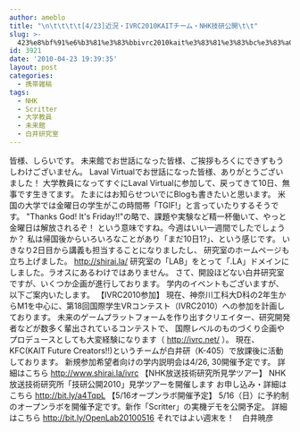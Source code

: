 ```yaml
---
author: ameblo
title: "\n\t\t\t\t[4/23]近況・IVRC2010KAITチーム・NHK技研公開\t\t"
slug: >-
  423%e8%bf%91%e6%b3%81%e3%83%bbivrc2010kait%e3%83%81%e3%83%bc%e3%83%a0%e3%83%bbnhk%e6%8a%80%e7%a0%94%e5%85%ac%e9%96%8b
id: 3921
date: '2010-04-23 19:39:35'
layout: post
categories:
  - 携帯雑稿
tags:
  - NHK
  - Scritter
  - 大学教員
  - 未来館
  - 白井研究室
---
```


皆様、しらいです。 未来館でお世話になった皆様、ご挨拶もろくにできずもうしわけございません。 Laval Virtualでお世話になった皆様、ありがとうございました！ 大学教員になってすぐにLaval Virtualに参加して、戻ってきて10日、無事です生きてます。 たまにはお知らせついでにBlogも書きたいと思います。 米国の大学では金曜日の学生がこの時間帯「TGIF!」と言っていたりするそうです。 "Thanks God! It's Friday!!"の略で、課題や実験など精一杯働いて、やっと金曜日は解放されるぞ！ という意味ですね。今週はいい一週間でしたでしょうか？ 私は帰国後からいろいろなことがあり「まだ10日1?」、という感じです。 いきなり2日目から講義も担当することになりましたし、 研究室のホームページも立ち上げました。 http://shirai.la/ 研究室の「LAB」をとって「.LA」ドメインにしました。ラオスにあるわけではありません。 さて、開設ほどない白井研究室ですが、いくつか企画が進行しております。 学内のイベントもございますが、以下ご案内いたします。 【IVRC2010参加】 現在、神奈川工科大D科の2年生からM1を中心に、第18回国際学生VRコンテスト（IVRC2010）への参加を計画しております。 未来のゲームプラットフォームを作り出すクリエイター、研究開発者などが数多く輩出されているコンテストで、 国際レベルのものづくり企画やプロデュースとしても大変経験になります（ http://ivrc.net/ ）。 現在、KFC(KAIT Future Creators!!)というチームが白井研（K-405）で放課後に活動しております。 新規参加希望者向けの学内説明会は4/26, 30開催予定です。 詳細はこちら http://www.shirai.la/ivrc 【NHK放送技術研究所見学ツアー】 NHK放送技術研究所「技研公開2010」見学ツアーを開催します お申し込み・詳細はこちら http://bit.ly/a4TqpL 【5/16オープンラボ開催予定】 5/16（日）に予約制のオープンラボを開催予定です。新作「Scritter」の実機デモを公開予定。 詳細はこちら http://bit.ly/OpenLab20100516 それではよい週末を！　白井暁彦